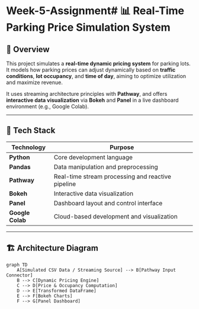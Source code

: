# Week-5-Assignment# 📊 Real-Time Parking Price Simulation System

## 📝 Overview

This project simulates a **real-time dynamic pricing system** for parking lots. It models how parking prices can adjust dynamically based on **traffic conditions**, **lot occupancy**, and **time of day**, aiming to optimize utilization and maximize revenue.

It uses streaming architecture principles with **Pathway**, and offers **interactive data visualization** via **Bokeh** and **Panel** in a live dashboard environment (e.g., Google Colab).

---

## 🧰 Tech Stack

| Technology      | Purpose                                           |
|------------------|---------------------------------------------------|
| **Python**        | Core development language                        |
| **Pandas**        | Data manipulation and preprocessing              |
| **Pathway**       | Real-time stream processing and reactive pipeline|
| **Bokeh**         | Interactive data visualization                   |
| **Panel**         | Dashboard layout and control interface           |
| **Google Colab**  | Cloud-based development and visualization        |

---

## 🏗️ Architecture Diagram

```mermaid
graph TD
    A[Simulated CSV Data / Streaming Source] --> B[Pathway Input Connector]
    B --> C[Dynamic Pricing Engine]
    C --> D[Price & Occupancy Computation]
    D --> E[Transformed DataFrame]
    E --> F[Bokeh Charts]
    F --> G[Panel Dashboard]
